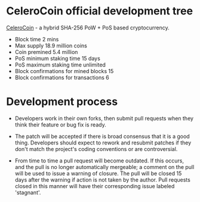 CeleroCoin official development tree
===========================

[CeleroCoin](https://celerocoin.co/) - a hybrid SHA-256 PoW + PoS based cryptocurrency.

* Block time 2 mins
* Max supply 18.9 million coins
* Coin premined  5.4 million
* PoS minimum staking time 15 days
* PoS maximum staking time unlimited
* Block confirmations for mined blocks 15
* Block confirmations for transactions 6

Development process
===========================

* Developers work in their own forks, then submit pull requests when
they think their feature or bug fix is ready.

* The patch will be accepted if there is broad consensus that it is a
good thing.  Developers should expect to rework and resubmit patches
if they don't match the project's coding conventions or are controversial.

* From time to time a pull request will become outdated. If this occurs, and
the pull is no longer automatically mergeable; a comment on the pull will
be used to issue a warning of closure. The pull will be closed 15 days
after the warning if action is not taken by the author. Pull requests closed
in this manner will have their corresponding issue labeled 'stagnant'.
